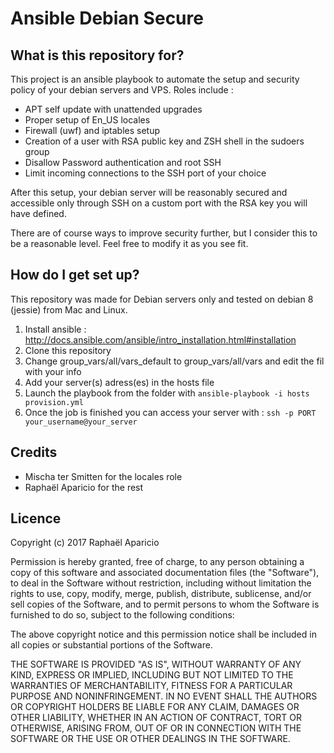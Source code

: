 # Ansible Debian Secure

## What is this repository for?

This project is an ansible playbook to automate the setup and security policy of your debian servers and VPS.
Roles include : 

- APT self update with unattended upgrades
- Proper setup of En_US locales
- Firewall (uwf) and iptables setup
- Creation of a user with RSA public key and ZSH shell in the sudoers group
- Disallow Password authentication and root SSH
- Limit incoming connections to the SSH port of your choice

After this setup, your debian server will be reasonably secured and accessible only through SSH on a custom port with the RSA key you will have defined.

There are of course ways to improve security further, but I consider this to be a reasonable level. Feel free to modify it as you see fit.

## How do I get set up?

This repository was made for Debian servers only and tested on debian 8 (jessie) from Mac and Linux.

1. Install ansible : http://docs.ansible.com/ansible/intro_installation.html#installation
2. Clone this repository
3. Change group_vars/all/vars_default to group_vars/all/vars and edit the fil with your info
4. Add your server(s) adress(es) in the hosts file
5. Launch the playbook from the folder with 
```ansible-playbook -i hosts provision.yml```
6. Once the job is finished you can access your server with : 
```ssh -p PORT your_username@your_server```

## Credits

- Mischa ter Smitten for the locales role
- Raphaël Aparicio for the rest

## Licence

Copyright (c) 2017 Raphaël Aparicio

Permission is hereby granted, free of charge, to any person obtaining a copy
of this software and associated documentation files (the "Software"), to deal
in the Software without restriction, including without limitation the rights
to use, copy, modify, merge, publish, distribute, sublicense, and/or sell
copies of the Software, and to permit persons to whom the Software is
furnished to do so, subject to the following conditions:

The above copyright notice and this permission notice shall be included in all
copies or substantial portions of the Software.

THE SOFTWARE IS PROVIDED "AS IS", WITHOUT WARRANTY OF ANY KIND, EXPRESS OR
IMPLIED, INCLUDING BUT NOT LIMITED TO THE WARRANTIES OF MERCHANTABILITY,
FITNESS FOR A PARTICULAR PURPOSE AND NONINFRINGEMENT. IN NO EVENT SHALL THE
AUTHORS OR COPYRIGHT HOLDERS BE LIABLE FOR ANY CLAIM, DAMAGES OR OTHER
LIABILITY, WHETHER IN AN ACTION OF CONTRACT, TORT OR OTHERWISE, ARISING FROM,
OUT OF OR IN CONNECTION WITH THE SOFTWARE OR THE USE OR OTHER DEALINGS IN THE
SOFTWARE.
